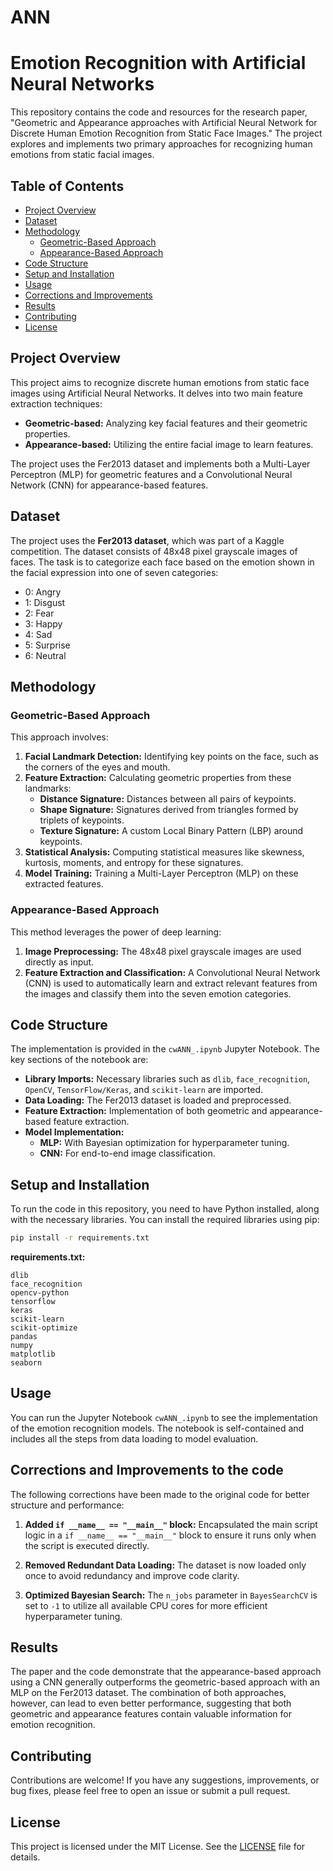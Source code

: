 # ANN

# Emotion Recognition with Artificial Neural Networks

This repository contains the code and resources for the research paper, "Geometric and Appearance approaches with Artificial Neural Network for Discrete Human Emotion Recognition from Static Face Images." The project explores and implements two primary approaches for recognizing human emotions from static facial images.

## Table of Contents
- [Project Overview](#project-overview)
- [Dataset](#dataset)
- [Methodology](#methodology)
  - [Geometric-Based Approach](#geometric-based-approach)
  - [Appearance-Based Approach](#appearance-based-approach)
- [Code Structure](#code-structure)
- [Setup and Installation](#setup-and-installation)
- [Usage](#usage)
- [Corrections and Improvements](#corrections-and-improvements)
- [Results](#results)
- [Contributing](#contributing)
- [License](#license)

## Project Overview

This project aims to recognize discrete human emotions from static face images using Artificial Neural Networks. It delves into two main feature extraction techniques:
- **Geometric-based:** Analyzing key facial features and their geometric properties.
- **Appearance-based:** Utilizing the entire facial image to learn features.

The project uses the Fer2013 dataset and implements both a Multi-Layer Perceptron (MLP) for geometric features and a Convolutional Neural Network (CNN) for appearance-based features.

## Dataset

The project uses the **Fer2013 dataset**, which was part of a Kaggle competition. The dataset consists of 48x48 pixel grayscale images of faces. The task is to categorize each face based on the emotion shown in the facial expression into one of seven categories:
- 0: Angry
- 1: Disgust
- 2: Fear
- 3: Happy
- 4: Sad
- 5: Surprise
- 6: Neutral

## Methodology

### Geometric-Based Approach

This approach involves:
1.  **Facial Landmark Detection:** Identifying key points on the face, such as the corners of the eyes and mouth.
2.  **Feature Extraction:** Calculating geometric properties from these landmarks:
    - **Distance Signature:** Distances between all pairs of keypoints.
    - **Shape Signature:** Signatures derived from triangles formed by triplets of keypoints.
    - **Texture Signature:** A custom Local Binary Pattern (LBP) around keypoints.
3.  **Statistical Analysis:** Computing statistical measures like skewness, kurtosis, moments, and entropy for these signatures.
4.  **Model Training:** Training a Multi-Layer Perceptron (MLP) on these extracted features.

### Appearance-Based Approach

This method leverages the power of deep learning:
1.  **Image Preprocessing:** The 48x48 pixel grayscale images are used directly as input.
2.  **Feature Extraction and Classification:** A Convolutional Neural Network (CNN) is used to automatically learn and extract relevant features from the images and classify them into the seven emotion categories.

## Code Structure

The implementation is provided in the `cwANN_.ipynb` Jupyter Notebook. The key sections of the notebook are:
- **Library Imports:** Necessary libraries such as `dlib`, `face_recognition`, `OpenCV`, `TensorFlow/Keras`, and `scikit-learn` are imported.
- **Data Loading:** The Fer2013 dataset is loaded and preprocessed.
- **Feature Extraction:** Implementation of both geometric and appearance-based feature extraction.
- **Model Implementation:**
  - **MLP:** With Bayesian optimization for hyperparameter tuning.
  - **CNN:** For end-to-end image classification.

## Setup and Installation

To run the code in this repository, you need to have Python installed, along with the necessary libraries. You can install the required libraries using pip:

```bash
pip install -r requirements.txt
```

**requirements.txt:**
```
dlib
face_recognition
opencv-python
tensorflow
keras
scikit-learn
scikit-optimize
pandas
numpy
matplotlib
seaborn
```

## Usage

You can run the Jupyter Notebook `cwANN_.ipynb` to see the implementation of the emotion recognition models. The notebook is self-contained and includes all the steps from data loading to model evaluation.

## Corrections and Improvements to the code

The following corrections have been made to the original code for better structure and performance:

1.  **Added `if __name__ == "__main__"` block:** Encapsulated the main script logic in a `if __name__ == "__main__"` block to ensure it runs only when the script is executed directly.

2.  **Removed Redundant Data Loading:** The dataset is now loaded only once to avoid redundancy and improve code clarity.

3.  **Optimized Bayesian Search:** The `n_jobs` parameter in `BayesSearchCV` is set to `-1` to utilize all available CPU cores for more efficient hyperparameter tuning.

## Results

The paper and the code demonstrate that the appearance-based approach using a CNN generally outperforms the geometric-based approach with an MLP on the Fer2013 dataset. The combination of both approaches, however, can lead to even better performance, suggesting that both geometric and appearance features contain valuable information for emotion recognition.

## Contributing

Contributions are welcome! If you have any suggestions, improvements, or bug fixes, please feel free to open an issue or submit a pull request.

## License

This project is licensed under the MIT License. See the [LICENSE](LICENSE) file for details.
